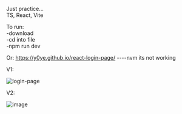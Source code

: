 Just practice...\
TS, React, Vite

To run:\
    -download\
    -cd into file\
    -npm run dev

Or: https://y0ye.github.io/react-login-page/ ----nvm its not working




V1:

![login-page](https://github.com/user-attachments/assets/9b00384d-7b37-4b67-806e-13633de3a22b)

V2:

![image](https://github.com/user-attachments/assets/fc0a2827-5906-4f28-960f-98d08e71af17)

